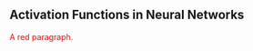 <!DOCTYPE html>
<html>
<body>
  

  <h2> Activation Functions in Neural Networks </h2>
   <p style="color:red;">A red paragraph.</p>


</body>
</html>
